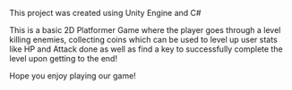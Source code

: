 This project was created using Unity Engine and C#

This is a basic 2D Platformer Game where the player goes through a level killing enemies, collecting coins which can be used to level up user stats like HP and Attack done as well as find a key to successfully complete the level upon getting to the end!

Hope you enjoy playing our game!
